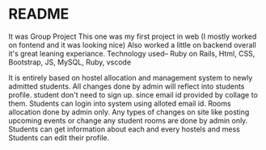 # README
It was Group Project 
This one was my first project in web (I mostly worked on fontend and it was looking nice)
Also worked a little on backend overall it's great leaning experiance.
Technology used– Ruby on Rails, Html, CSS, Bootstrap, JS, MySQL, Ruby, vscode

It is entirely based on hostel allocation and management system to newly admitted students.
All changes done by admin will reflect into students profile.
student don't need to sign up. since email id provided by collage to them.
Students can login into system using alloted email id.
Rooms allocation done by admin only.
Any types of changes on site like posting upcoming events or change any student rooms are done by admin only.
Students can get information about each and every hostels and mess
Students can edit their profile. 

